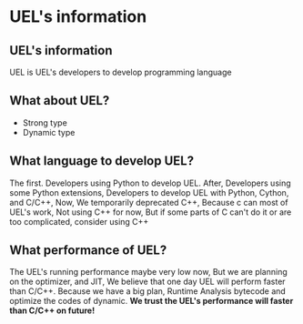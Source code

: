 # UEL's information
## UEL's information
UEL is UEL's developers to develop programming language

## What about UEL?
* Strong type
* Dynamic type

## What language to develop UEL?
The first. Developers using Python to develop UEL. After, Developers using some
Python extensions, Developers to develop UEL with Python, Cython, and C/C++, Now, We
temporarily deprecated C++, Because c can most of UEL's work, Not using C++
for now, But if some parts of C can't do it or are too complicated, consider using C++

## What performance of UEL?
The UEL's running performance maybe very low now, But we are planning on the
optimizer, and JIT, We believe that one day UEL will perform faster than C/C++.
Because we have a big plan, Runtime Analysis bytecode and optimize the codes
of dynamic. __We trust the UEL's performance will faster than C/C++ on future!__
